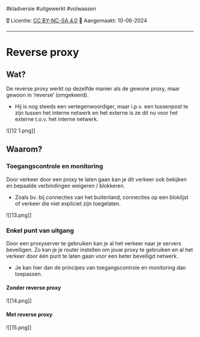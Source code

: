#kladversie  #uitgewerkt  #volwassen

🎖️ Licentie: [CC BY-NC-SA 4.0](https://creativecommons.org/licenses/by-nc-sa/4.0/)
📅 Aangemaakt: 10-06-2024

---
# Reverse proxy
## Wat?
De reverse proxy werkt op dezelfde manier als de gewone proxy, maar gewoon in ‘reverse’ (omgekeerd). 
* Hij is nog steeds een vertegenwoordiger, maar i.p.v. een tussenpost te zijn tussen het interne netwerk en het externe is ze dit nu voor het externe t.o.v. het interne netwerk.

![[12 1.png]]

## Waarom?
### Toegangscontrole en monitoring
Door verkeer door een proxy te laten gaan kan je dit verkeer ook bekijken en bepaalde verbindingen weigeren / blokkeren. 
- Zoals bv. bij connecties van het buitenland, connecties op een bloklijst of verkeer die niet expliciet zijn toegelaten.

![[13.png]]

### Enkel punt van uitgang
Door een proxyserver te gebruiken kan je al het verkeer naar je servers beveiligen. Zo kan je je router instellen om jouw proxy te gebruiken en al het verkeer door één punt te laten gaan voor een beter beveiligd netwerk.
- Je kan hier dan de principes van toegangscontrole en monitoring dan toepassen.

#### Zonder reverse proxy

![[14.png]]

#### Met reverse proxy

![[15.png]]

